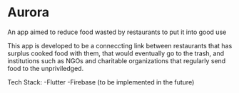 # Aurora
An app aimed to reduce food wasted by restaurants to put it into good use

This app is developed to be a conneccting link between restaurants that has surplus cooked food with them, that would eventually go to the trash, and institutions such as NGOs and charitable organizations that regularly send food to the unpriviledged.

Tech Stack:
  -Flutter
  -Firebase (to be implemented in the future)
